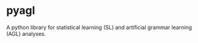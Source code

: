 # pyagl
A python library for statistical learning (SL) and artificial grammar learning (AGL) analyses.
